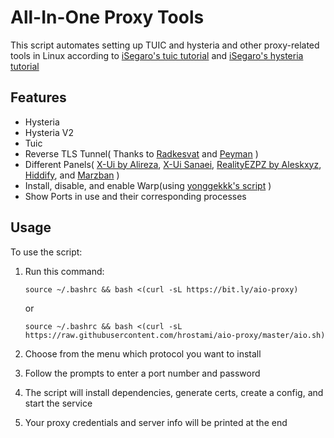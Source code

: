 # All-In-One Proxy Tools

This script automates setting up TUIC and hysteria and other proxy-related tools in Linux according to [iSegaro's tuic tutorial](https://telegra.ph/How-to-start-the-TUIC-v5-protocol-with-iSegaro-08-26) and [iSegaro's hysteria tutorial](https://telegra.ph/How-run-Hysteria-Protocol-with-iSegaro-04-07)

## Features
- Hysteria
- Hysteria V2
- Tuic
- Reverse TLS Tunnel( Thanks to [Radkesvat](https://github.com/radkesvat/ReverseTlsTunnel) and [Peyman](https://github.com/Ptechgithub/ReverseTlsTunnel) )
- Different Panels( [X-Ui by Alireza](https://github.com/alireza0/x-ui), [X-Ui Sanaei](https://github.com/MHSanaei/3x-ui), [RealityEZPZ by Aleskxyz](https://github.com/aleskxyz/reality-ezpz), [Hiddify](https://github.com/hiddify/Hiddify-Server), and [Marzban](https://github.com/Gozargah/Marzban/) )
- Install, disable, and enable Warp(using [yonggekkk's script](https://github.com/yonggekkk/warp-yg) )
- Show Ports in use and their corresponding processes

   
## Usage

To use the script:

1. Run this command:
   ```
   source ~/.bashrc && bash <(curl -sL https://bit.ly/aio-proxy)
   ```
   or
   ```
   source ~/.bashrc && bash <(curl -sL https://raw.githubusercontent.com/hrostami/aio-proxy/master/aio.sh)
   ```
   
2. Choose from the menu which protocol you want to install

3. Follow the prompts to enter a port number and password

4. The script will install dependencies, generate certs, create a config, and start the service

5. Your proxy credentials and server info will be printed at the end
